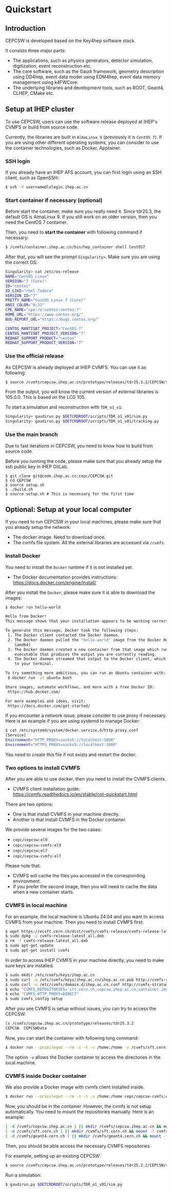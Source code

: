 # Quickstart

## Introduction

CEPCSW is developed based on the Key4hep software stack. 

It consists three major parts:
* The applications, such as physics generators, detector simulation, digitization, event reconstruction etc.
* The core software, such as the Gaudi framework, geometry description using DD4hep, event data model using EDM4hep, event data memory management using k4FWCore.
* The underlying libraries and development tools, such as ROOT, Geant4, CLHEP, CMake etc. 

## Setup at IHEP cluster

To use CEPCSW, users can use the software release deployed at IHEP's CVMFS or build from source code. 

Currently, the libraries are built in `AlmaLinux 9` (previously it is `CentOS 7`). If you are using other different operating systems, you can consider to use the container technologies, such as Docker, Apptainer. 

### SSH login
If you already have an IHEP AFS account, you can first login using an SSH client, such as OpenSSH:
```bash
$ ssh -Y username@lxlogin.ihep.ac.cn
```

###  Start container if necessary (optional)
Before start the container, make sure you really need it. Since tdr25.3, the default OS is AlmaLinux 9. If you still work on an older version, then you need the CentOS 7 container.

Then, you need to **start the container** with following command if necessary:
```bash
$ /cvmfs/container.ihep.ac.cn/bin/hep_container shell CentOS7
```

After that, you will see the prompt `Singularity>`. Make sure you are using the correct OS:
```bash
Singularity> cat /etc/os-release
NAME="CentOS Linux"
VERSION="7 (Core)"
ID="centos"
ID_LIKE="rhel fedora"
VERSION_ID="7"
PRETTY_NAME="CentOS Linux 7 (Core)"
ANSI_COLOR="0;31"
CPE_NAME="cpe:/o:centos:centos:7"
HOME_URL="https://www.centos.org/"
BUG_REPORT_URL="https://bugs.centos.org/"

CENTOS_MANTISBT_PROJECT="CentOS-7"
CENTOS_MANTISBT_PROJECT_VERSION="7"
REDHAT_SUPPORT_PRODUCT="centos"
REDHAT_SUPPORT_PRODUCT_VERSION="7"
```

### Use the official release
As CEPCSW is already deployed at IHEP CVMFS. You can use it as following:

```bash
$ source /cvmfs/cepcsw.ihep.ac.cn/prototype/releases/tdr25.3.2/CEPCSW/setup.sh
```

From the output, you will know the current version of external libraries is 105.0.0. This is based on the LCG 105.

To start a simulation and reconstruction with `TDR_o1_v1`:
```bash
Singularity> gaudirun.py $DETCRDROOT/scripts/TDR_o1_v01/sim.py
Singularity> gaudirun.py $DETCRDROOT/scripts/TDR_o1_v01/tracking.py
```

### Use the main branch
Due to fast iterations in CEPCSW, you need to know how to build from source code. 

Before you running the code, please make sure that you already setup the ssh public key in IHEP GitLab.

```
$ git clone git@code.ihep.ac.cn:cepc/CEPCSW.git
$ cd CEPCSW
$ source setup.sh
$ ./build.sh
$ source setup.sh # This is necessary for the first time
```

## Optional: Setup at your local computer
If you need to run CEPCSW in your local machines, please make sure that you already setup the network:
* The docker image. Need to download once.   
* The cvmfs file system. All the external libraries are accessed via `/cvmfs`. 

### Install Docker
You need to install the `Docker` runtime if it is not installed yet. 
* The Docker documentation provides instructions: https://docs.docker.com/engine/install/

After you install the `Docker`, please make sure it is able to download the images:
```bash
$ docker run hello-world

Hello from Docker!
This message shows that your installation appears to be working correctly.

To generate this message, Docker took the following steps:
 1. The Docker client contacted the Docker daemon.
 2. The Docker daemon pulled the "hello-world" image from the Docker Hub.
    (amd64)
 3. The Docker daemon created a new container from that image which runs the
    executable that produces the output you are currently reading.
 4. The Docker daemon streamed that output to the Docker client, which sent it
    to your terminal.

To try something more ambitious, you can run an Ubuntu container with:
 $ docker run -it ubuntu bash

Share images, automate workflows, and more with a free Docker ID:
 https://hub.docker.com/

For more examples and ideas, visit:
 https://docs.docker.com/get-started/
```

If you encounter a network issue, please consider to use proxy if necessary. Here is an example if you are using systemd to manage Docker:
```bash
$ cat /etc/systemd/system/docker.service.d/http-proxy.conf
[Service]
Environment="HTTP_PROXY=socks5://localhost:1080"
Environment="HTTPS_PROXY=socks5://localhost:1080"
```
You need to create this file if not exists and restart the docker.

### Two options to install CVMFS
After you are able to use docker, then you need to install the CVMFS clients. 
* CVMFS client installation guide: https://cvmfs.readthedocs.io/en/stable/cpt-quickstart.html

There are two options:
* One is that install CVMFS in your machine directly.
* Another is that install CVMFS in the Docker container. 

We provide several images for the two cases:
* `cepc/cepcsw:el9`
* `cepc/cepcsw-cvmfs:el9`
* `cepc/cepcsw:el7`
* `cepc/cepcsw-cvmfs:el7`

Please note that: 
* CVMFS will cache the files you accessed in the corresponding environment. 
* If you prefer the second image, then you will need to cache the data when a new container starts. 


### CVMFS in local machine

For an example, the local machine is Ubuntu 24.04 and you want to access CVMFS from your machine. Then you need to install CVMFS first:
```bash
$ wget https://ecsft.cern.ch/dist/cvmfs/cvmfs-release/cvmfs-release-latest_all.deb
$ sudo dpkg -i cvmfs-release-latest_all.deb
$ rm -f cvmfs-release-latest_all.deb
$ sudo apt-get update
$ sudo apt-get install cvmfs
```

In order to access IHEP CVMFS in your machine directly, you need to make sure keys are installed.
```bash
$ sudo mkdir /etc/cvmfs/keys/ihep.ac.cn
$ sudo curl -o /etc/cvmfs/keys/ihep.ac.cn/ihep.ac.cn.pub http://cvmfs-stratum-one.ihep.ac.cn/cvmfs/software/client_configure/ihep.ac.cn/ihep.ac.cn.pub
$ sudo curl -o /etc/cvmfs/domain.d/ihep.ac.cn.conf http://cvmfs-stratum-one.ihep.ac.cn/cvmfs/software/client_configure/ihep.ac.cn.conf
$ echo "CVMFS_REPOSITORIES='sft.cern.ch,cepcsw.ihep.ac.cn,container.ihep.ac.cn'" | sudo tee    /etc/cvmfs/default.local
$ echo "CVMFS_HTTP_PROXY=DIRECT"                                                 | sudo tee -a /etc/cvmfs/default.local
$ sudo cvmfs_config setup
```

After you see CVMFS is setup without issues, you can try to access the CEPCSW:
```bash
ls /cvmfs/cepcsw.ihep.ac.cn/prototype/releases/tdr25.3.2
CEPCSW  CEPCSWData
```

Now, you can start the container with following long command:
```bash
$ docker run --privileged --rm -i -t -v /home:/home -v /cvmfs/sft.cern.ch:/cvmfs/sft.cern.ch -v /cvmfs/geant4.cern.ch:/cvmfs/geant4.cern.ch -v /cvmfs/cepcsw.ihep.ac.cn:/cvmfs/cepcsw.ihep.ac.cn -v /cvmfs/container.ihep.ac.cn:/cvmfs/container.ihep.ac.cn cepc/cepcsw:el9 /bin/bash
```

The option `-v` allows the Docker container to access the directories in the local machine. 

### CVMFS inside Docker container
We also provide a Docker image with cvmfs client installed inside. 

```bash
$ docker run --privileged --rm -i -t -v /home:/home cepc/cepcsw-cvmfs:el9 /bin/bash
```

Now, you should be in the container. However, the cvmfs is not setup automatically. You need to mount the repositories manually. Here is an example:
```bash
[ -d /cvmfs/cepcsw.ihep.ac.cn ] || mkdir /cvmfs/cepcsw.ihep.ac.cn && mount -t cvmfs cepcsw.ihep.ac.cn /cvmfs/cepcsw.ihep.ac.cn
[ -d /cvmfs/sft.cern.ch ] || mkdir /cvmfs/sft.cern.ch && mount -t cvmfs sft.cern.ch /cvmfs/sft.cern.ch
[ -d /cvmfs/geant4.cern.ch ] || mkdir /cvmfs/geant4.cern.ch && mount -t cvmfs geant4.cern.ch /cvmfs/geant4.cern.ch
```

Then, you should be able access the necessary CVMFS repositories. 

For example, setting up an existing CEPCSW:
```bash
$ source /cvmfs/cepcsw.ihep.ac.cn/prototype/releases/tdr25.3.2/CEPCSW/setup.sh
```

Run a simulation:
```bash
$ gaudirun.py $DETCRDROOT/scripts/TDR_o1_v01/sim.py
```